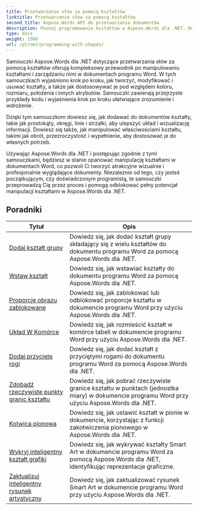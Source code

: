 ```yaml
---
title: Przetwarzanie słów za pomocą kształtów
linktitle: Przetwarzanie słów za pomocą kształtów
second_title: Aspose.Words API do przetwarzania dokumentów
description: Poznaj programowanie kształtów w Aspose.Words dla .NET. Dowiedz się, jak manipulować kształtami w dokumentach programu Word i dostosowywać je, korzystając ze szczegółowych samouczków i przykładowego kodu w języku C#.
type: docs
weight: 1560
url: /pl/net/programming-with-shapes/
---
```

Samouczki Aspose.Words dla .NET dotyczące przetwarzania słów za pomocą kształtów oferują kompleksowy przewodnik po manipulowaniu kształtami i zarządzaniu nimi w dokumentach programu Word. W tych samouczkach wyjaśniono krok po kroku, jak tworzyć, modyfikować i usuwać kształty, a także jak dostosowywać je pod względem koloru, rozmiaru, położenia i innych atrybutów. Samouczki zawierają przejrzyste przykłady kodu i wyjaśnienia krok po kroku ułatwiające zrozumienie i wdrożenie.

Dzięki tym samouczkom dowiesz się, jak dodawać do dokumentów kształty, takie jak prostokąty, okręgi, linie i strzałki, aby ulepszyć układ i wizualizację informacji. Dowiesz się także, jak manipulować właściwościami kształtu, takimi jak obrót, przezroczystość i wypełnienie, aby dostosować je do własnych potrzeb.

Używając Aspose.Words dla .NET i postępując zgodnie z tymi samouczkami, będziesz w stanie opanować manipulację kształtami w dokumentach Word, co pozwoli Ci tworzyć atrakcyjne wizualnie i profesjonalnie wyglądające dokumenty. Niezależnie od tego, czy jesteś początkującym, czy doświadczonym programistą, te samouczki przeprowadzą Cię przez proces i pomogą odblokować pełny potencjał manipulacji kształtami w Aspose.Words dla .NET.

 ## Poradniki
| Tytuł | Opis |
| --- | --- |
| [Dodaj kształt grupy](./add-group-shape/) | Dowiedz się, jak dodać kształt grupy składający się z wielu kształtów do dokumentu programu Word za pomocą Aspose.Words dla .NET. |
| [Wstaw kształt](./insert-shape/) | Dowiedz się, jak wstawiać kształty do dokumentu programu Word za pomocą Aspose.Words dla .NET. |
| [Proporcje obrazu zablokowane](./aspect-ratio-locked/) | Dowiedz się, jak zablokować lub odblokować proporcje kształtu w dokumencie programu Word przy użyciu Aspose.Words dla .NET. |
| [Układ W Komórce](./layout-in-cell/) | Dowiedz się, jak rozmieścić kształt w komórce tabeli w dokumencie programu Word przy użyciu Aspose.Words dla .NET. |
| [Dodaj przycięte rogi](./add-corners-snipped/) | Dowiedz się, jak dodać kształt z przyciętymi rogami do dokumentu programu Word za pomocą Aspose.Words dla .NET. |
| [Zdobądź rzeczywiste punkty granic kształtu](./get-actual-shape-bounds-points/) | Dowiedz się, jak pobrać rzeczywiste granice kształtu w punktach (jednostka miary) w dokumencie programu Word przy użyciu Aspose.Words dla .NET. |
| [Kotwica pionowa](./vertical-anchor/) | Dowiedz się, jak ustawić kształt w pionie w dokumencie, korzystając z funkcji zakotwiczenia pionowego w Aspose.Words dla .NET.|
| [Wykryj inteligentny kształt grafiki](./detect-smart-art-shape/) | Dowiedz się, jak wykrywać kształty Smart Art w dokumencie programu Word za pomocą Aspose.Words dla .NET, identyfikując reprezentacje graficzne. |
| [Zaktualizuj inteligentny rysunek artystyczny](./update-smart-art-drawing/) | Dowiedz się, jak zaktualizować rysunek Smart Art w dokumencie programu Word przy użyciu Aspose.Words dla .NET. |
